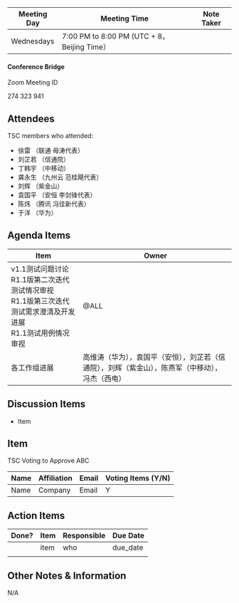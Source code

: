 | Meeting Day | Meeting Time                                | Note Taker |
| ----------- | ------------------------------------------- | ---------- |
| Wednesdays  | 7:00 PM to 8:00 PM (UTC + 8，Beijing Time） |            |

#### Conference Bridge

Zoom Meeting ID

274 323 941

## Attendees

TSC members who attended:

- 徐雷 （联通 毋涛代表）
- 刘芷若 （信通院）     
- 丁韩宇  （中移动）    
- 龚永生   （九州云 范桂飓代表）      
- 刘辉      （紫金山）     
- 袁国平   （安恒 李剑锋代表） 
- 陈炜  （腾讯 冯佳新代表）    
- 于洋      （华为）    

## Agenda Items

| Item                  | Owner                                                        |
| --------------------- | ------------------------------------------------------------ |
| v1.1测试问题讨论<br> R1.1版第二次迭代测试情况审视<br> R1.1版第三次迭代测试需求澄清及开发进展<br> R1.1测试用例情况审视 | @ALL                                                      |
| 各工作组进展          | 高维涛（华为），袁国平（安恒），刘芷若（信通院），刘辉（紫金山），陈燕军（中移动），冯杰（西电） |


## Discussion Items

- Item

## Item

TSC Voting to Approve ABC

| **Name** | **Affiliation** | **Email** | **Voting Items (Y/N)** |
| -------- | --------------- | --------- | ---------------------- |
| Name     | Company         | Email     | Y                      |


## Action Items

| Done? | Item | Responsible | Due Date |
| ----- | ---- | ----------- | -------- |
|       | item | who         | due_date |
|       |      |             |          |

## Other Notes & Information

N/A